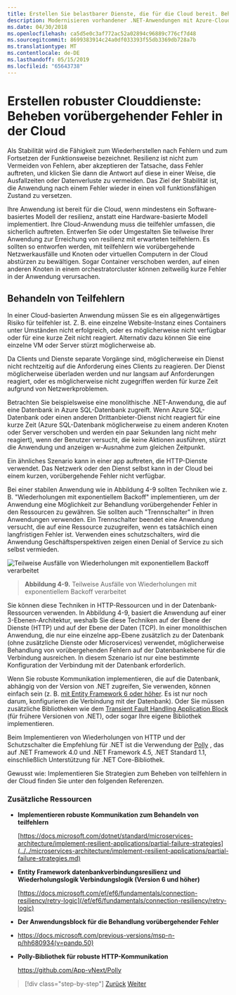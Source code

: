 ```yaml
---
title: Erstellen Sie belastbarer Dienste, die für die Cloud bereit. Beheben vorübergehender Fehler in der Cloud
description: Modernisieren vorhandener .NET-Anwendungen mit Azure-Cloud und Windows-Containern | Erstellen Sie belastbarer Dienste, die für die Cloud bereit. Beheben vorübergehender Fehler in der Cloud
ms.date: 04/30/2018
ms.openlocfilehash: ca5d5e0c3af772ac52a02894c96889c776cf7d48
ms.sourcegitcommit: 8699383914c24a0df033393f55db3369db728a7b
ms.translationtype: MT
ms.contentlocale: de-DE
ms.lasthandoff: 05/15/2019
ms.locfileid: "65643738"
---
```

# <a name="build-resilient-services-ready-for-the-cloud-embrace-transient-failures-in-the-cloud"></a>Erstellen robuster Clouddienste: Beheben vorübergehender Fehler in der Cloud

Als Stabilität wird die Fähigkeit zum Wiederherstellen nach Fehlern und zum Fortsetzen der Funktionsweise bezeichnet. Resilienz ist nicht zum Vermeiden von Fehlern, aber akzeptieren der Tatsache, dass Fehler auftreten, und klicken Sie dann die Antwort auf diese in einer Weise, die Ausfallzeiten oder Datenverluste zu vermeiden. Das Ziel der Stabilität ist, die Anwendung nach einem Fehler wieder in einen voll funktionsfähigen Zustand zu versetzen.

Ihre Anwendung ist bereit für die Cloud, wenn mindestens ein Software-basiertes Modell der resilienz, anstatt eine Hardware-basierte Modell implementiert. Ihre Cloud-Anwendung muss die teilfehler umfassen, die sicherlich auftreten. Entwerfen Sie oder Umgestalten Sie teilweise Ihrer Anwendung zur Erreichung von resilienz mit erwarteten teilfehlern. Es sollten so entworfen werden, mit teilfehlern wie vorübergehende Netzwerkausfälle und Knoten oder virtuellen Computern in der Cloud abstürzen zu bewältigen. Sogar Container verschoben werden, auf einen anderen Knoten in einem orchestratorcluster können zeitweilig kurze Fehler in der Anwendung verursachen.

## <a name="handling-partial-failure"></a>Behandeln von Teilfehlern

In einer Cloud-basierten Anwendung müssen Sie es ein allgegenwärtiges Risiko für teilfehler ist. Z. B. eine einzelne Website-Instanz eines Containers unter Umständen nicht erfolgreich, oder es möglicherweise nicht verfügbar oder für eine kurze Zeit nicht reagiert. Alternativ dazu können Sie eine einzelne VM oder Server stürzt möglicherweise ab.

Da Clients und Dienste separate Vorgänge sind, möglicherweise ein Dienst nicht rechtzeitig auf die Anforderung eines Clients zu reagieren. Der Dienst möglicherweise überladen werden und nur langsam auf Anforderungen reagiert, oder es möglicherweise nicht zugegriffen werden für kurze Zeit aufgrund von Netzwerkproblemen.

Betrachten Sie beispielsweise eine monolithische .NET-Anwendung, die auf eine Datenbank in Azure SQL-Datenbank zugreift. Wenn Azure SQL-Datenbank oder einen anderen Drittanbieter-Dienst nicht reagiert für eine kurze Zeit (Azure SQL-Datenbank möglicherweise zu einem anderen Knoten oder Server verschoben und werden ein paar Sekunden lang nicht mehr reagiert), wenn der Benutzer versucht, die keine Aktionen ausführen, stürzt die Anwendung und anzeigen w-Ausnahme zum gleichen Zeitpunkt.

Ein ähnliches Szenario kann in einer app auftreten, die HTTP-Dienste verwendet. Das Netzwerk oder den Dienst selbst kann in der Cloud bei einem kurzen, vorübergehende Fehler nicht verfügbar.

Bei einer stabilen Anwendung wie in Abbildung 4-9 sollten Techniken wie z. B. "Wiederholungen mit exponentiellem Backoff" implementieren, um der Anwendung eine Möglichkeit zur Behandlung vorübergehender Fehler in den Ressourcen zu gewähren. Sie sollten auch "Trennschalter" in Ihren Anwendungen verwenden. Ein Trennschalter beendet eine Anwendung versucht, die auf eine Ressource zuzugreifen, wenn es tatsächlich einen langfristigen Fehler ist. Verwenden eines schutzschalters, wird die Anwendung Geschäftsperspektiven zeigen einen Denial of Service zu sich selbst vermieden.

![Teilweise Ausfälle von Wiederholungen mit exponentiellem Backoff verarbeitet](./media/image9.png)

> **Abbildung 4-9.** Teilweise Ausfälle von Wiederholungen mit exponentiellem Backoff verarbeitet

Sie können diese Techniken in HTTP-Ressourcen und in der Datenbank-Ressourcen verwenden. In Abbildung 4-9, basiert die Anwendung auf einer 3-Ebenen-Architektur, weshalb Sie diese Techniken auf der Ebene der Dienste (HTTP) und auf der Ebene der Daten (TCP). In einer monolithischen Anwendung, die nur eine einzelne app-Ebene zusätzlich zu der Datenbank (ohne zusätzliche Dienste oder Microservices) verwendet, möglicherweise Behandlung von vorübergehenden Fehlern auf der Datenbankebene für die Verbindung ausreichen. In diesem Szenario ist nur eine bestimmte Konfiguration der Verbindung mit der Datenbank erforderlich.

Wenn Sie robuste Kommunikation implementieren, die auf die Datenbank, abhängig von der Version von .NET zugreifen, Sie verwenden, können einfach sein (z. B. [mit Entity Framework 6 oder höher](/ef/ef6/fundamentals/connection-resiliency/retry-logic). Es ist nur noch darum, konfigurieren die Verbindung mit der Datenbank). Oder Sie müssen zusätzliche Bibliotheken wie dem [Transient Fault Handling Application Block](https://docs.microsoft.com/previous-versions/msp-n-p/hh680934(v=pandp.50)) (für frühere Versionen von .NET), oder sogar Ihre eigene Bibliothek implementieren.

Beim Implementieren von Wiederholungen von HTTP und der Schutzschalter die Empfehlung für .NET ist die Verwendung der [Polly](https://github.com/App-vNext/Polly) , das auf .NET Framework 4.0 und .NET Framework 4.5, .NET Standard 1.1, einschließlich Unterstützung für .NET Core-Bibliothek.

Gewusst wie: Implementieren Sie Strategien zum Beheben von teilfehlern in der Cloud finden Sie unter den folgenden Referenzen.

### <a name="additional-resources"></a>Zusätzliche Ressourcen

- **Implementieren robuste Kommunikation zum Behandeln von teilfehlern**

    [https://docs.microsoft.com/dotnet/standard/microservices-architecture/implement-resilient-applications/partial-failure-strategies](../../microservices-architecture/implement-resilient-applications/partial-failure-strategies.md)

- **Entity Framework datenbankverbindungsresilienz und Wiederholungslogik Verbindungslogik (Version 6 und höher)**

    [https://docs.microsoft.com/ef/ef6/fundamentals/connection-resiliency/retry-logic](/ef/ef6/fundamentals/connection-resiliency/retry-logic)

- **Der Anwendungsblock für die Behandlung vorübergehender Fehler**

- <https://docs.microsoft.com/previous-versions/msp-n-p/hh680934(v=pandp.50)>

- **Polly-Bibliothek für robuste HTTP-Kommunikation**

    https://github.com/App-vNext/Polly

>[!div class="step-by-step"]
>[Zurück](when-to-deploy-windows-containers-to-azure-container-service-kubernetes.md)
>[Weiter](modernize-your-apps-with-monitoring-and-telemetry.md)
